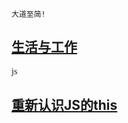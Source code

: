
```
大道至简!
```
## [生活与工作](https://github.com/raulfang/learnblog/issues/1)  
<font face="宋体">js</font> 
## [ 重新认识JS的this](http://link.zhihu.com/?target=https%3A//juejin.im/post/59aa71d56fb9a0248d24fae3)


